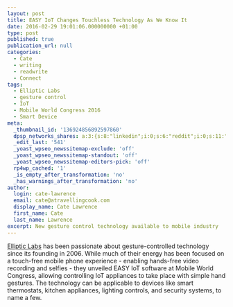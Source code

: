 ```yaml
---
layout: post
title: EASY IoT Changes Touchless Technology As We Know It
date: 2016-02-29 19:01:06.000000000 +01:00
type: post
published: true
publication_url: null
categories:
  - Cate
  - writing
  - readwrite
  - Connect
tags:
  - Elliptic Labs
  - gesture control
  - IoT
  - Mobile World Congress 2016
  - Smart Device
meta:
  _thumbnail_id: '136924856892597860'
  dpsp_networks_shares: a:3:{s:8:"linkedin";i:0;s:6:"reddit";i:0;s:11:"google-plus";i:0;}
  _edit_last: '541'
  _yoast_wpseo_newssitemap-exclude: 'off'
  _yoast_wpseo_newssitemap-standout: 'off'
  _yoast_wpseo_newssitemap-editors-pick: 'off'
  rp4wp_cached: '1'
  _is_empty_after_transformation: 'no'
  _has_warnings_after_transformation: 'no'
author:
  login: cate-lawrence
  email: cate@atravellingcook.com
  display_name: Cate Lawrence
  first_name: Cate
  last_name: Lawrence
excerpt: New gesture control technology available to mobile industry
---
```


[Elliptic Labs](https://www.ellipticlabs.com/) has been passionate about
gesture-controlled technology since its founding in 2006. While much of
their energy has been focused on a touch-free mobile phone experience -
enabling hands-free video recording and selfies - they unveiled EASY IoT
software at Mobile World Congress, allowing controlling IoT appliances
to take place with simple hand gestures. The technology can be
applicable to devices like smart thermostats, kitchen appliances,
lighting controls, and security systems, to name a few.
